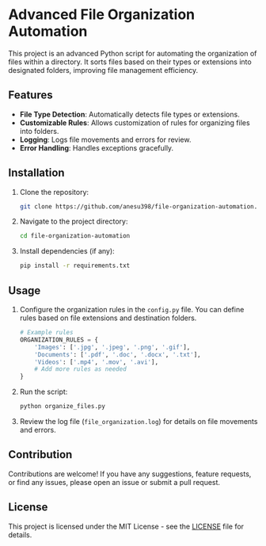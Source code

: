 # Advanced File Organization Automation

This project is an advanced Python script for automating the organization of files within a directory. It sorts files based on their types or extensions into designated folders, improving file management efficiency.

## Features

- **File Type Detection**: Automatically detects file types or extensions.
- **Customizable Rules**: Allows customization of rules for organizing files into folders.
- **Logging**: Logs file movements and errors for review.
- **Error Handling**: Handles exceptions gracefully.

## Installation

1. Clone the repository:

    ```bash
    git clone https://github.com/anesu398/file-organization-automation.git
    ```

2. Navigate to the project directory:

    ```bash
    cd file-organization-automation
    ```

3. Install dependencies (if any):

    ```bash
    pip install -r requirements.txt
    ```

## Usage

1. Configure the organization rules in the `config.py` file. You can define rules based on file extensions and destination folders.

    ```python
    # Example rules
    ORGANIZATION_RULES = {
        'Images': ['.jpg', '.jpeg', '.png', '.gif'],
        'Documents': ['.pdf', '.doc', '.docx', '.txt'],
        'Videos': ['.mp4', '.mov', '.avi'],
        # Add more rules as needed
    }
    ```

2. Run the script:

    ```bash
    python organize_files.py
    ```

3. Review the log file (`file_organization.log`) for details on file movements and errors.

## Contribution

Contributions are welcome! If you have any suggestions, feature requests, or find any issues, please open an issue or submit a pull request.

## License

This project is licensed under the MIT License - see the [LICENSE](LICENSE) file for details.
